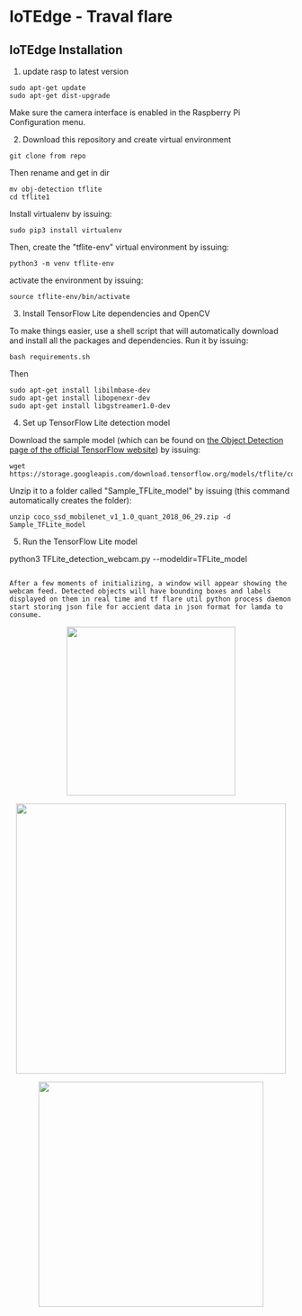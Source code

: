 # IoTEdge - Traval flare

## IoTEdge Installation
1. update rasp to latest version

```
sudo apt-get update
sudo apt-get dist-upgrade
```
Make sure the camera interface is enabled in the Raspberry Pi Configuration menu.

2.  Download this repository and create virtual environment

```
git clone from repo
```

Then rename and get in dir
```
mv obj-detection tflite
cd tflite1
```

Install virtualenv by issuing:
```
sudo pip3 install virtualenv
```

Then, create the "tflite-env" virtual environment by issuing:
```
python3 -m venv tflite-env
```

activate the environment by issuing:
```
source tflite-env/bin/activate
```

3. Install TensorFlow Lite dependencies and OpenCV

To make things easier, use a shell script that will automatically download and install all the packages and dependencies. Run it by issuing:
```
bash requirements.sh
```

Then
```
sudo apt-get install libilmbase-dev
sudo apt-get install libopenexr-dev
sudo apt-get install libgstreamer1.0-dev
```

4. Set up TensorFlow Lite detection model

Download the sample model (which can be found on [the Object Detection page of the official TensorFlow website](https://www.tensorflow.org/lite/models/object_detection/overview)) by issuing:
```
wget https://storage.googleapis.com/download.tensorflow.org/models/tflite/coco_ssd_mobilenet_v1_1.0_quant_2018_06_29.zip
```

Unzip it to a folder called "Sample_TFLite_model" by issuing (this command automatically creates the folder):
```
unzip coco_ssd_mobilenet_v1_1.0_quant_2018_06_29.zip -d Sample_TFLite_model
```

5. Run the TensorFlow Lite model

python3 TFLite_detection_webcam.py --modeldir=TFLite_model

```

After a few moments of initializing, a window will appear showing the webcam feed. Detected objects will have bounding boxes and labels displayed on them in real time and tf flare util python process daemon start storing json file for accient data in json format for lamda to consume.
 ````
<p align="center">
   <img height="300" src="iot-doc/iot-arch.jpg">
</p>
<p align="center">
     <img height="480" src="iot-doc/pi.jpg">
</p>
<p align="center">
  <img height="400" src="iot-doc/car-dash.jpg" >
</p>


